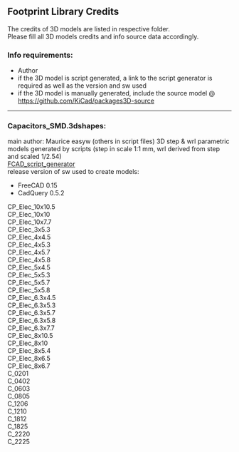 ## Footprint Library Credits

The credits of 3D models are listed in respective folder.  
Please fill all 3D models credits and info source data accordingly.  

### Info requirements:
- Author
- if the 3D model is script generated, a link to the script generator is required as well as the version and sw used
- if the 3D model is manually generated, include the source model @ https://github.com/KiCad/packages3D-source

<hr>  

### Capacitors_SMD.3dshapes:  
main author: Maurice easyw (others in script files) 
3D step & wrl parametric models generated by scripts (step in scale 1:1 mm, wrl derived from step and scaled 1/2.54)  
[FCAD_script_generator](https://github.com/easyw/kicad-3d-models-in-freecad/tree/master/cadquery/FCAD_script_generator)  
release version of sw used to create models:  
- FreeCAD 0.15  
- CadQuery 0.5.2  

CP_Elec_10x10.5  
CP_Elec_10x10  
CP_Elec_10x7.7  
CP_Elec_3x5.3  
CP_Elec_4x4.5  
CP_Elec_4x5.3  
CP_Elec_4x5.7  
CP_Elec_4x5.8  
CP_Elec_5x4.5  
CP_Elec_5x5.3  
CP_Elec_5x5.7  
CP_Elec_5x5.8  
CP_Elec_6.3x4.5  
CP_Elec_6.3x5.3  
CP_Elec_6.3x5.7  
CP_Elec_6.3x5.8  
CP_Elec_6.3x7.7  
CP_Elec_8x10.5  
CP_Elec_8x10  
CP_Elec_8x5.4  
CP_Elec_8x6.5  
CP_Elec_8x6.7  
C_0201  
C_0402  
C_0603  
C_0805  
C_1206  
C_1210  
C_1812  
C_1825  
C_2220  
C_2225  


